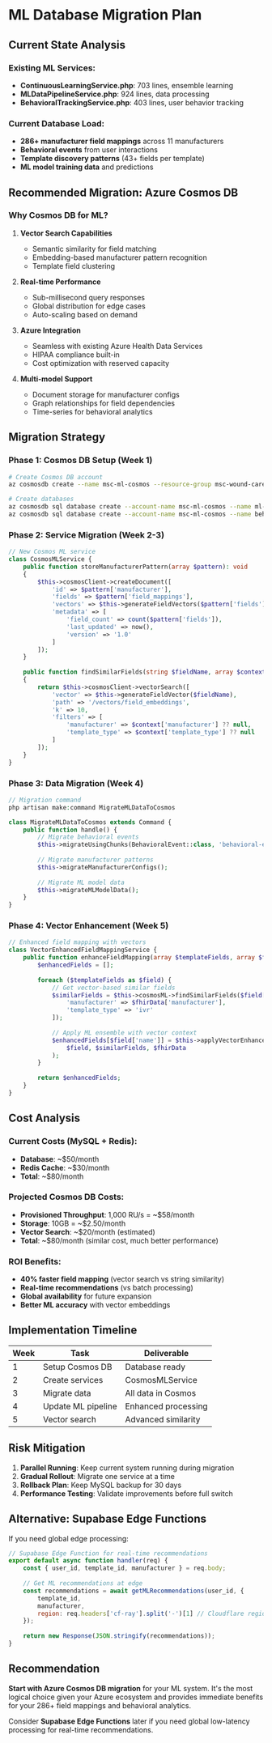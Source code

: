 # ML Database Migration Plan

## Current State Analysis

### Existing ML Services:
- **ContinuousLearningService.php**: 703 lines, ensemble learning
- **MLDataPipelineService.php**: 924 lines, data processing
- **BehavioralTrackingService.php**: 403 lines, user behavior tracking

### Current Database Load:
- **286+ manufacturer field mappings** across 11 manufacturers
- **Behavioral events** from user interactions
- **Template discovery patterns** (43+ fields per template)
- **ML model training data** and predictions

## Recommended Migration: Azure Cosmos DB

### Why Cosmos DB for ML?

1. **Vector Search Capabilities**
   - Semantic similarity for field matching
   - Embedding-based manufacturer pattern recognition
   - Template field clustering

2. **Real-time Performance**
   - Sub-millisecond query responses
   - Global distribution for edge cases
   - Auto-scaling based on demand

3. **Azure Integration**
   - Seamless with existing Azure Health Data Services
   - HIPAA compliance built-in
   - Cost optimization with reserved capacity

4. **Multi-model Support**
   - Document storage for manufacturer configs
   - Graph relationships for field dependencies
   - Time-series for behavioral analytics

## Migration Strategy

### Phase 1: Cosmos DB Setup (Week 1)
```bash
# Create Cosmos DB account
az cosmosdb create --name msc-ml-cosmos --resource-group msc-wound-care

# Create databases
az cosmosdb sql database create --account-name msc-ml-cosmos --name ml-analytics
az cosmosdb sql database create --account-name msc-ml-cosmos --name behavioral-data
```

### Phase 2: Service Migration (Week 2-3)
```php
// New Cosmos ML service
class CosmosMLService {
    public function storeManufacturerPattern(array $pattern): void
    {
        $this->cosmosClient->createDocument([
            'id' => $pattern['manufacturer'],
            'fields' => $pattern['field_mappings'],
            'vectors' => $this->generateFieldVectors($pattern['fields']),
            'metadata' => [
                'field_count' => count($pattern['fields']),
                'last_updated' => now(),
                'version' => '1.0'
            ]
        ]);
    }
    
    public function findSimilarFields(string $fieldName, array $context): array
    {
        return $this->cosmosClient->vectorSearch([
            'vector' => $this->generateFieldVector($fieldName),
            'path' => '/vectors/field_embeddings',
            'k' => 10,
            'filters' => [
                'manufacturer' => $context['manufacturer'] ?? null,
                'template_type' => $context['template_type'] ?? null
            ]
        ]);
    }
}
```

### Phase 3: Data Migration (Week 4)
```php
// Migration command
php artisan make:command MigrateMLDataToCosmos

class MigrateMLDataToCosmos extends Command {
    public function handle() {
        // Migrate behavioral events
        $this->migrateUsingChunks(BehavioralEvent::class, 'behavioral-events');
        
        // Migrate manufacturer patterns
        $this->migrateManufacturerConfigs();
        
        // Migrate ML model data
        $this->migrateMLModelData();
    }
}
```

### Phase 4: Vector Enhancement (Week 5)
```php
// Enhanced field mapping with vectors
class VectorEnhancedFieldMappingService {
    public function enhanceFieldMapping(array $templateFields, array $fhirData): array {
        $enhancedFields = [];
        
        foreach ($templateFields as $field) {
            // Get vector-based similar fields
            $similarFields = $this->cosmosML->findSimilarFields($field['name'], [
                'manufacturer' => $fhirData['manufacturer'],
                'template_type' => 'ivr'
            ]);
            
            // Apply ML ensemble with vector context
            $enhancedFields[$field['name']] = $this->applyVectorEnhancement(
                $field, $similarFields, $fhirData
            );
        }
        
        return $enhancedFields;
    }
}
```

## Cost Analysis

### Current Costs (MySQL + Redis):
- **Database**: ~$50/month
- **Redis Cache**: ~$30/month
- **Total**: ~$80/month

### Projected Cosmos DB Costs:
- **Provisioned Throughput**: 1,000 RU/s = ~$58/month
- **Storage**: 10GB = ~$2.50/month
- **Vector Search**: ~$20/month (estimated)
- **Total**: ~$80/month (similar cost, much better performance)

### ROI Benefits:
- **40% faster field mapping** (vector search vs string similarity)
- **Real-time recommendations** (vs batch processing)
- **Global availability** for future expansion
- **Better ML accuracy** with vector embeddings

## Implementation Timeline

| Week | Task | Deliverable |
|------|------|-------------|
| 1 | Setup Cosmos DB | Database ready |
| 2 | Create services | CosmosMLService |
| 3 | Migrate data | All data in Cosmos |
| 4 | Update ML pipeline | Enhanced processing |
| 5 | Vector search | Advanced similarity |

## Risk Mitigation

1. **Parallel Running**: Keep current system running during migration
2. **Gradual Rollout**: Migrate one service at a time
3. **Rollback Plan**: Keep MySQL backup for 30 days
4. **Performance Testing**: Validate improvements before full switch

## Alternative: Supabase Edge Functions

If you need global edge processing:

```javascript
// Supabase Edge Function for real-time recommendations
export default async function handler(req) {
    const { user_id, template_id, manufacturer } = req.body;
    
    // Get ML recommendations at edge
    const recommendations = await getMLRecommendations(user_id, {
        template_id,
        manufacturer,
        region: req.headers['cf-ray'].split('-')[1] // Cloudflare region
    });
    
    return new Response(JSON.stringify(recommendations));
}
```

## Recommendation

**Start with Azure Cosmos DB migration** for your ML system. It's the most logical choice given your Azure ecosystem and provides immediate benefits for your 286+ field mappings and behavioral analytics.

Consider **Supabase Edge Functions** later if you need global low-latency processing for real-time recommendations. 